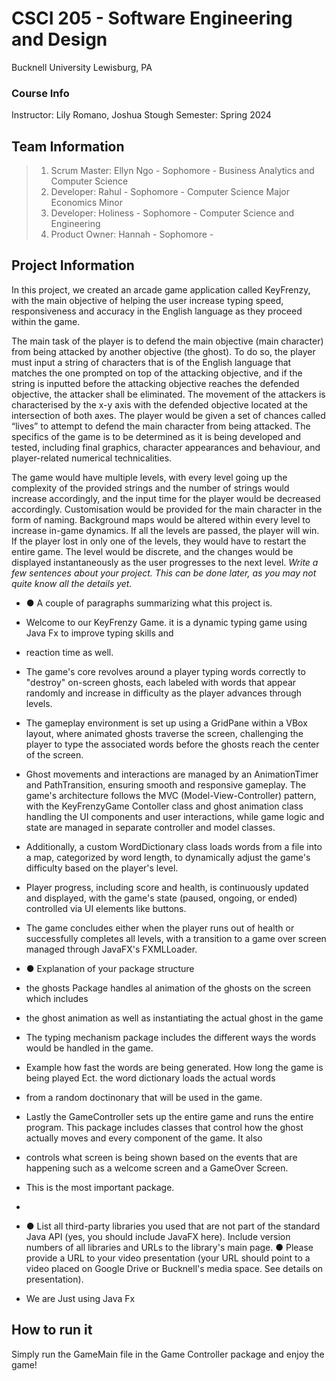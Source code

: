 # CSCI 205 - Software Engineering and Design
Bucknell University
Lewisburg, PA
### Course Info
Instructor: Lily Romano, Joshua Stough
Semester: Spring 2024
## Team Information
>1. Scrum Master: Ellyn Ngo - Sophomore - Business Analytics and Computer Science
>2. Developer: Rahul - Sophomore - Computer Science Major  Economics Minor
>3. Developer: Holiness - Sophomore - Computer Science and Engineering 
>4. Product Owner: Hannah - Sophomore - 


## Project Information
In this project, we created an arcade game application called KeyFrenzy, with the main objective of helping the user increase typing speed, responsiveness and accuracy in the English language as they proceed within the game. 

The main task of the player is to defend the main objective (main character) from being attacked by another objective (the ghost). To do so, the player must input a string of characters that is of the English language that matches the one prompted on top of the attacking objective, and if the string is inputted before the attacking objective reaches the defended objective, the attacker shall be eliminated. The movement of the attackers is characterised by the x-y axis with the defended objective located at the intersection of both axes. The player would be given a set of chances called “lives” to attempt to defend the main character from being attacked. The specifics of the game is to be determined as it is being developed and tested, including final graphics, character appearances and behaviour, and player-related numerical technicalities.

The game would have multiple levels, with every level going up the complexity of the provided strings and the number of strings would increase accordingly, and the input time for the player would be decreased accordingly. Customisation would be provided for the main character in the form of naming. Background maps would be altered within every level to increase in-game dynamics. If all the levels are passed, the player will win. If the player lost in only one of the levels, they would have to restart the entire game. The level would be discrete, and the changes would be displayed instantaneously as the user progresses to the next level.
*Write a few sentences about your project. This can be done later, as you
may not quite know all the details yet.*

* ● A couple of paragraphs summarizing what this project is.
* Welcome to our KeyFrenzy Game. it is a dynamic typing game using Java Fx to improve typing skills and
* reaction time as well.
* The game's core revolves around a player typing words correctly to "destroy" on-screen ghosts, each labeled with words that appear randomly and increase in difficulty as the player advances through levels. 
* The gameplay environment is set up using a GridPane within a VBox layout, where animated ghosts traverse the screen, challenging the player to type the associated words before the ghosts reach the center of the screen. 
* Ghost movements and interactions are managed by an AnimationTimer and PathTransition, ensuring smooth and responsive gameplay. The game's architecture follows the MVC (Model-View-Controller) pattern, with the KeyFrenzyGame Contoller class and ghost animation  class handling the UI components and user interactions, while game logic and state are managed in separate controller and model classes. 
* Additionally, a custom WordDictionary class loads words from a file into a map, categorized by word length, to dynamically adjust the game's difficulty based on the player's level. 
* Player progress, including score and health, is continuously updated and displayed, with the game's state (paused, ongoing, or ended) controlled via UI elements like buttons. 
* The game concludes either when the player runs out of health or successfully completes all levels, with a transition to a game over screen managed through JavaFX's FXMLLoader.


* ● Explanation of your package structure
* the ghosts Package handles al animation of the ghosts on the screen which includes 
* the ghost animation as well as instantiating the actual ghost in the game
* The typing mechanism package includes the different ways the words would be handled in the game. 
* Example how fast the words are being generated. How long the game is being played Ect. the word dictionary loads the actual words 
* from a random doctinonary that will be used in the game. 
* Lastly the GameController sets up the entire game and runs the entire program. This package includes classes that control how the ghost actually moves and every component of the game. It also
* controls what screen is being shown based on the events that are happening such as a welcome screen and a GameOver Screen.
* This is the most important package. 
* 
* ● List all third-party libraries you used that are not part of the standard Java API (yes, you should include JavaFX here). Include version numbers of all libraries and URLs to the library's main page. ● Please provide a URL to your video presentation (your URL should point to a video placed on Google Drive or Bucknell's media space. See details on presentation). 
* We are Just using Java Fx

## How to run it
Simply run the GameMain file in the Game Controller package and enjoy the game!